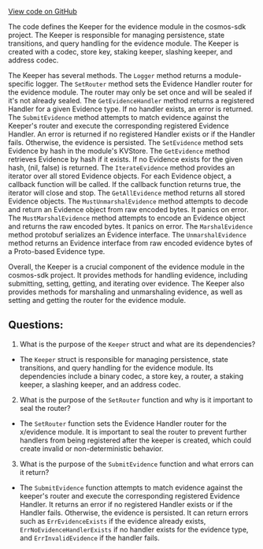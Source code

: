 [View code on GitHub](https://github.com/cosmos/cosmos-sdk.git/x/evidence/keeper/keeper.go)

The code defines the Keeper for the evidence module in the cosmos-sdk project. The Keeper is responsible for managing persistence, state transitions, and query handling for the evidence module. The Keeper is created with a codec, store key, staking keeper, slashing keeper, and address codec. 

The Keeper has several methods. The `Logger` method returns a module-specific logger. The `SetRouter` method sets the Evidence Handler router for the evidence module. The router may only be set once and will be sealed if it's not already sealed. The `GetEvidenceHandler` method returns a registered Handler for a given Evidence type. If no handler exists, an error is returned. The `SubmitEvidence` method attempts to match evidence against the Keeper's router and execute the corresponding registered Evidence Handler. An error is returned if no registered Handler exists or if the Handler fails. Otherwise, the evidence is persisted. The `SetEvidence` method sets Evidence by hash in the module's KVStore. The `GetEvidence` method retrieves Evidence by hash if it exists. If no Evidence exists for the given hash, (nil, false) is returned. The `IterateEvidence` method provides an iterator over all stored Evidence objects. For each Evidence object, a callback function will be called. If the callback function returns true, the iterator will close and stop. The `GetAllEvidence` method returns all stored Evidence objects. The `MustUnmarshalEvidence` method attempts to decode and return an Evidence object from raw encoded bytes. It panics on error. The `MustMarshalEvidence` method attempts to encode an Evidence object and returns the raw encoded bytes. It panics on error. The `MarshalEvidence` method protobuf serializes an Evidence interface. The `UnmarshalEvidence` method returns an Evidence interface from raw encoded evidence bytes of a Proto-based Evidence type.

Overall, the Keeper is a crucial component of the evidence module in the cosmos-sdk project. It provides methods for handling evidence, including submitting, setting, getting, and iterating over evidence. The Keeper also provides methods for marshaling and unmarshaling evidence, as well as setting and getting the router for the evidence module.
## Questions: 
 1. What is the purpose of the `Keeper` struct and what are its dependencies?
- The `Keeper` struct is responsible for managing persistence, state transitions, and query handling for the evidence module. Its dependencies include a binary codec, a store key, a router, a staking keeper, a slashing keeper, and an address codec.

2. What is the purpose of the `SetRouter` function and why is it important to seal the router?
- The `SetRouter` function sets the Evidence Handler router for the x/evidence module. It is important to seal the router to prevent further handlers from being registered after the keeper is created, which could create invalid or non-deterministic behavior.

3. What is the purpose of the `SubmitEvidence` function and what errors can it return?
- The `SubmitEvidence` function attempts to match evidence against the keeper's router and execute the corresponding registered Evidence Handler. It returns an error if no registered Handler exists or if the Handler fails. Otherwise, the evidence is persisted. It can return errors such as `ErrEvidenceExists` if the evidence already exists, `ErrNoEvidenceHandlerExists` if no handler exists for the evidence type, and `ErrInvalidEvidence` if the handler fails.